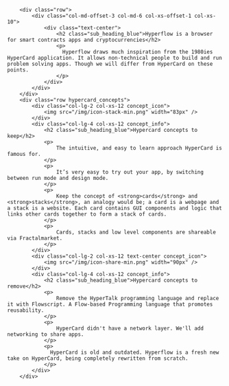         <div class="row">
            <div class="col-md-offset-3 col-md-6 col-xs-offset-1 col-xs-10">
                <div class="text-center">
                    <h2 class="sub_heading_blue">Hyperflow is a browser for smart contracts apps and cryptocurrencies</h2>
                    <p>
                      Hyperflow draws much inspiration from the 1980ies HyperCard application. It allows non-technical people to build and run problem solving apps. Though we will differ from HyperCard on these points.
                    </p>
                </div>
            </div>
        </div>
        <div class="row hypercard_concepts">
            <div class="col-lg-2 col-xs-12 concept_icon">
                <img src="/img/icon-stack-min.png" width="83px" />
            </div>
            <div class="col-lg-4 col-xs-12 concept_info">
                <h2 class="sub_heading_blue">Hypercard concepts to keep</h2>
                <p>
                    The intuitive, and easy to learn approach HyperCard is famous for.
                </p>
                <p>
                    It’s very easy to try out your app, by switching between run mode and design mode.
                </p>
                <p>
                    Keep the concept of <strong>cards</strong> and <strong>stacks</strong>, an analogy would be; a card is a webpage and a stack is a website. Each card contains GUI components and logic that links other cards together to form a stack of cards.
                </p>
                <p>
                    Cards, stacks and low level components are shareable via Fractalmarket.
                </p>
            </div>
            <div class="col-lg-2 col-xs-12 text-center concept_icon">
                <img src="/img/icon-share-min.png" width="90px" />
            </div>
            <div class="col-lg-4 col-xs-12 concept_info">
                <h2 class="sub_heading_blue">Hypercard concepts to remove</h2>
                <p>
                    Remove the HyperTalk programming language and replace it with Flowscript. A Flow-based Programming language that promotes reusability.
                </p>
                <p>
                    HyperCard didn't have a network layer. We'll add networking to share apps.
                </p>
                <p>
                  HyperCard is old and outdated. Hyperflow is a fresh new take on HyperCard, being completely rewritten from scratch.
                </p>
            </div>
        </div>
